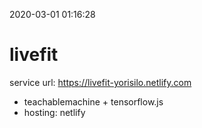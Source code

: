 2020-03-01 01:16:28

# livefit
service url: https://livefit-yorisilo.netlify.com

- teachablemachine + tensorflow.js
- hosting: netlify
